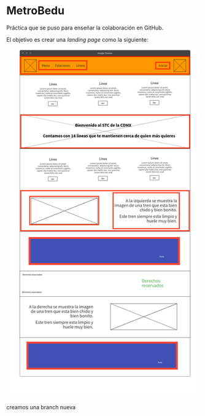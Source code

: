 # MetroBedu
Práctica que se puso para enseñar la colaboración en GitHub.

El objetivo es crear una *landing page* como la siguiente:

![Alt text](Practica.png?raw=true "Title")


creamos una branch nueva
